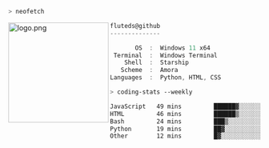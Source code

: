 ```zsh
> neofetch
```

<!--img align="left" src="https://github.com/fluteds.png" alt="logo.png" width="200"/>-->
<img align="left" src="https://external-content.duckduckgo.com/iu/?u=https%3A%2F%2F78.media.tumblr.com%2F975fca5f82161b190efdcaa05ffbd4ec%2Ftumblr_p6q6m9TJF01x3p3jmo1_500.png&f=1&nofb=1" alt="logo.png" width="200"/>

```csharp
fluteds@github
--------------

       OS  :  Windows 11 x64
 Terminal  :  Windows Terminal
    Shell  :  Starship
   Scheme  :  Amora
Languages  :  Python, HTML, CSS
```

```zsh
> coding-stats --weekly
```

<!--START_SECTION:waka-->

```txt
JavaScript   49 mins         ██████▓░░░░░░░░░░░░░░░░░░   27.03 %
HTML         46 mins         ██████▒░░░░░░░░░░░░░░░░░░   25.12 %
Bash         24 mins         ███▒░░░░░░░░░░░░░░░░░░░░░   13.22 %
Python       19 mins         ██▓░░░░░░░░░░░░░░░░░░░░░░   10.71 %
Other        12 mins         █▓░░░░░░░░░░░░░░░░░░░░░░░   07.06 %
```

<!--END_SECTION:waka-->
